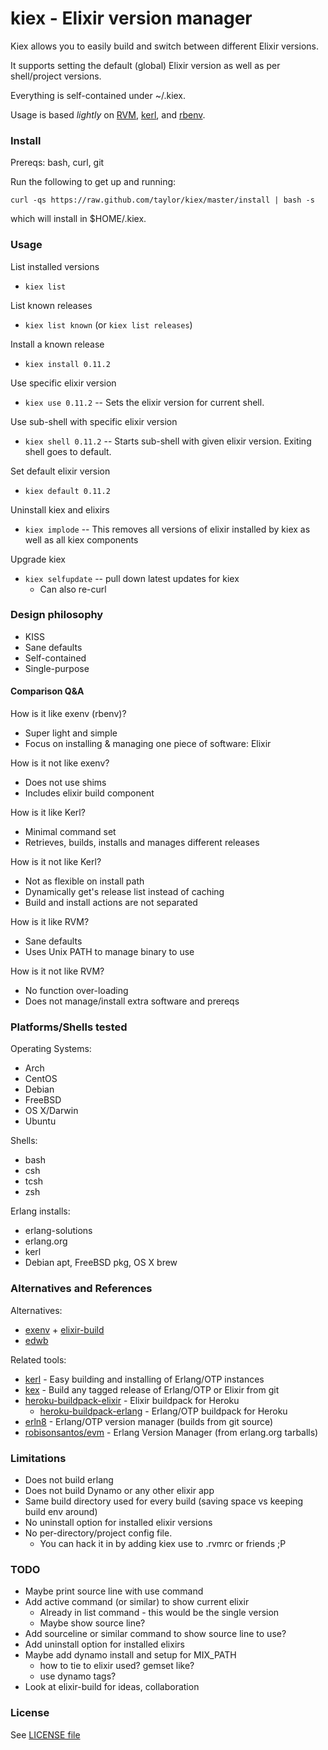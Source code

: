 kiex - Elixir version manager
====

Kiex allows you to easily build and switch between different Elixir versions.

It supports setting the default (global) Elixir version as well as per shell/project versions.

Everything is self-contained under ~/.kiex.

Usage is based *lightly* on [RVM](http://rvm.io), [kerl](https://github.com/spawngrid/kerl), and [rbenv](https://github.com/sstephenson/rbenv).  

### Install

Prereqs: bash, curl, git

Run the following to get up and running:

```
curl -qs https://raw.github.com/taylor/kiex/master/install | bash -s
```

which will install in $HOME/.kiex.


### Usage

List installed versions
 * ``` kiex list ```

List known releases
 * ``` kiex list known ```  (or ``` kiex list releases ```)

Install a known release
 * ``` kiex install 0.11.2 ```

Use specific elixir version
 * ``` kiex use 0.11.2 ``` -- Sets the elixir version for current shell.

Use sub-shell with specific elixir version
 * ``` kiex shell 0.11.2 ``` -- Starts sub-shell with given elixir version.  Exiting shell goes to default.

Set default elixir version
 * ``` kiex default 0.11.2 ```

Uninstall kiex and elixirs
 * ``` kiex implode ``` -- This removes all versions of elixir installed by kiex as well as all kiex components

Upgrade kiex
 * ``` kiex selfupdate ``` -- pull down latest updates for kiex
    - Can also re-curl


### Design philosophy

 * KISS
 * Sane defaults
 * Self-contained
 * Single-purpose


#### Comparison Q&A

How is it like exenv (rbenv)?
 * Super light and simple
 * Focus on installing & managing one piece of software: Elixir

How is it not like exenv?
 * Does not use shims
 * Includes elixir build component

How is it like Kerl?
 * Minimal command set
 * Retrieves, builds, installs and manages different releases

How is it not like Kerl?
 * Not as flexible on install path
 * Dynamically get's release list instead of caching
 * Build and install actions are not separated

How is it like RVM?
 * Sane defaults
 * Uses Unix PATH to manage binary to use

How is it not like RVM? 
 * No function over-loading
 * Does not manage/install extra software and prereqs


### Platforms/Shells tested

Operating Systems:
 * Arch
 * CentOS
 * Debian
 * FreeBSD
 * OS X/Darwin
 * Ubuntu

Shells:
 * bash
 * csh
 * tcsh
 * zsh

Erlang installs:
 * erlang-solutions
 * erlang.org
 * kerl
 * Debian apt, FreeBSD pkg, OS X brew


### Alternatives and References

Alternatives:
 * [exenv](https://github.com/mururu/exenv) + [elixir-build](https://github.com/mururu/elixir-build)
 * [edwb](https://github.com/clutchanalytics/edwb)

Related tools:
 * [kerl](https://github.com/spawngrid/kerl) - Easy building and installing of Erlang/OTP instances
 * [kex](https://github.com/d0rc/kex) - Build any tagged release of Erlang/OTP or Elixir from git
 * [heroku-buildpack-elixir](https://github.com/goshakkk/heroku-buildpack-elixir) - Elixir buildpack for Heroku
   - [heroku-buildpack-erlang](https://github.com/archaelus/heroku-buildpack-erlang) - Erlang/OTP buildpack for Heroku
 * [erln8](https://github.com/metadave/erln8) - Erlang/OTP version manager (builds from git source)
 * [robisonsantos/evm](https://github.com/robisonsantos/evm) - Erlang Version Manager (from erlang.org tarballs)


### Limitations

 * Does not build erlang
 * Does not build Dynamo or any other elixir app
 * Same build directory used for every build (saving space vs keeping build env around)
 * No uninstall option for installed elixir versions
 * No per-directory/project config file.
   - You can hack it in by adding kiex use <version> to .rvmrc or friends ;P

### TODO

 * Maybe print source line with use command
 * Add active command (or similar) to show current elixir
   - Already in list command - this would be the single version
   - Maybe show source line?
 * Add sourceline or similar command to show source line to use?
 * Add uninstall option for installed elixirs
 * Maybe add dynamo install and setup for MIX_PATH
   - how to tie to elixir used? gemset like?
   - use dynamo tags?
 * Look at elixir-build for ideas, collaboration
 
### License

See [LICENSE file](LICENSE)
